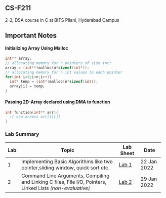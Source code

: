 ## CS-F211
2-2, DSA course in C at BITS Pilani, Hyderabad Campus

## Important Notes

#### Initializing Array Using Malloc
```c
int** array;
// allocating memory for n pointers of size int*
array = (int**)malloc(n*sizeof(int*));
// allocating memory for n int values to each pointer
for(int i=0;i<n;i++){
  int* temp = (int*)malloc(n*sizeof(int));
  array[i] = temp;
}
```
#### Passing 2D-Array declared using DMA to function

```c
int function(int** arr){
  // can access arr[i][j]
}
```
### Lab Summary

| Lab | Topic | Lab Sheet | Date |
| ------------- | ------------- | --- | -- |
| 1  | Implementing Basic Algorithms like two pointer,sliding window, quick sort etc. | [Lab 1](ab-1/labsheet.pdf) | 22 Jan 2022 |
| 2  | Command Line Arguments, Compiling and Linking C files, File I/O, Pointers, Linked Lists _(non-evaluative)_ | [Lab 2](lab-2/labsheet.pdf) | 29 Jan 2022 |

